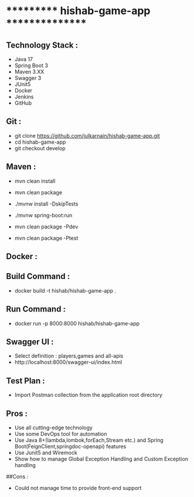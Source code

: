 # ********* hishab-game-app **************

## Technology Stack :
- Java 17
- Spring Boot 3
- Maven 3.XX
- Swagger 3
- JUnit5 
- Docker 
- Jenkins
- GitHub

## Git :
- git clone https://github.com/julkarnain/hishab-game-app.git
- cd hishab-game-app
- git checkout develop

## Maven :
- mvn clean install 
- mvn clean package 
- ./mvnw install -DskipTests 
- ./mvnw spring-boot:run 

- mvn clean package -Pdev
- mvn clean package -Ptest

## Docker :
## Build Command :
- docker build -t hishab/hishab-game-app .

## Run Command :
- docker run -p 8000:8000 hishab/hishab-game-app

## Swagger UI :
- Select definition : players,games and all-apis
- http://localhost:8000/swagger-ui/index.html

## Test Plan :
- Import Postman collection from the application root directory

## Pros :
- Use all cutting-edge technology 
- Use some DevOps tool for automation 
- Use Java 8+(lambda,lombok,forEach,Stream etc.) and Spring Boot(FeignClient,springdoc-openapi) features
- Use Junit5 and Wiremock 
- Show how to manage Global Exception Handling and Custom Exception handling

##Cons :
- Could not manage time to provide front-end support
